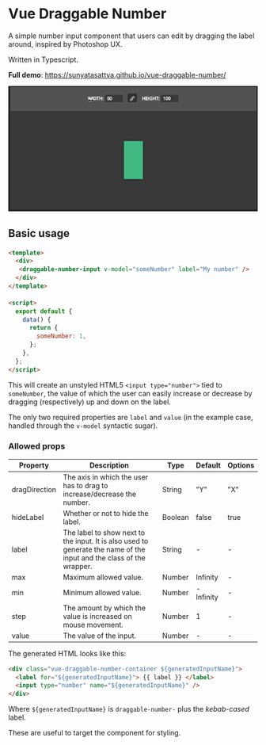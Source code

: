 # Vue Draggable Number

A simple number input component that users can edit by dragging the label around, inspired by Photoshop UX.

Written in Typescript.

**Full demo**: https://sunyatasattva.github.io/vue-draggable-number/

![Demo of the component](docs/demo.gif)

## Basic usage

```html
<template>
  <div>
   <draggable-number-input v-model="someNumber" label="My number" />
  </div>
</template>

<script>
  export default {
    data() {
      return {
        someNumber: 1,
      };
    },
  };
</script>
```

This will create an unstyled HTML5 `<input type="number">` tied to `someNumber`, the value of which the user can easily increase or decrease by dragging (respectively) up and down on the label.

The only two required properties are `label` and `value` (in the example case, handled through the `v-model` syntactic sugar).

### Allowed props

| Property | Description | Type | Default | Options |
|---------------|----------------------------------------------------------------------------------------------------------------------|---------|-----------|--------------|
| dragDirection | The axis in which the user has to drag to increase/decrease the number. | String | "Y" | "X" | "Y" |
| hideLabel | Whether or not to hide the label. | Boolean | false | true | false |
| label | The label to show next to the input. It is also used to generate the name of the input and the class of the wrapper. | String | - | - |
| max | Maximum allowed value. | Number | Infinity | - |
| min | Minimum allowed value. | Number | -Infinity | - |
| step | The amount by which the value is increased on mouse movement. | Number | 1 | - |
| value | The value of the input. | Number | - | - |

The generated HTML looks like this:

```html
<div class="vue-draggable-number-container ${generatedInputName}">
  <label for="${generatedInputName}"> {{ label }} </label>
  <input type="number" name="${generatedInputName}" />
</div>
```

Where `${generatedInputName}` is `draggable-number-` plus the _kebab-cased_ label.

These are useful to target the component for styling.